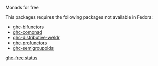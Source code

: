 Monads for free

This packages requires the following packages not available in Fedora:

* [ghc-bifunctors](../ghc-bifunctors)
* [ghc-comonad](../ghc-comonad)
* [ghc-distributive-weldr](../ghc-distributive-weldr)
* [ghc-profunctors](../ghc-profunctors)
* [ghc-semigroupoids](../ghc-semigroupoids)

[ghc-free status](https://copr.fedorainfracloud.org/coprs/dshea/bdcs-haskell-deps/package/ghc-free/status_image/last_build.png)

